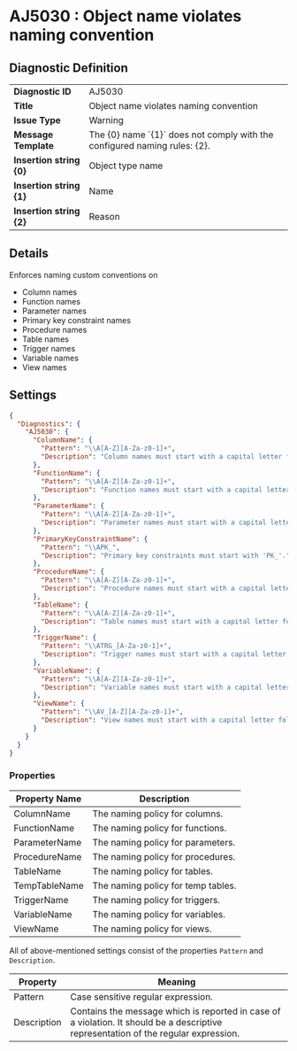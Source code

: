 # AJ5030 : Object name violates naming convention

## Diagnostic Definition

<table>
  <tr>
    <td class="header"><b>Diagnostic ID</b></td>
    <td>AJ5030</td>
  </tr>
  <tr>
    <td class="header"><b>Title</b></td>
    <td>Object name violates naming convention</td>
  </tr>
  <tr>
    <td class="header"><b>Issue Type</b></td>
    <td>Warning</td>
  </tr>
  <tr>
    <td class="header"><b>Message Template</b></td>
    <td>The {0} name `{1}` does not comply with the configured naming rules: {2}.</td>
  </tr>
    <tr>
    <td class="header"><b>Insertion string {0}</b></td>
    <td>Object type name</td>
  </tr>
  <tr>
    <td class="header"><b>Insertion string {1}</b></td>
    <td>Name</td>
  </tr>
  <tr>
    <td class="header"><b>Insertion string {2}</b></td>
    <td>Reason</td>
  </tr>

</table>

## Details

Enforces naming custom conventions on

- Column names
- Function names
- Parameter names
- Primary key constraint names
- Procedure names
- Table names
- Trigger names
- Variable names
- View names



## Settings

```json
{
  "Diagnostics": {
    "AJ5030": {
      "ColumnName": {
        "Pattern": "\\A[A-Z][A-Za-z0-1]+",
        "Description": "Column names must start with a capital letter followed by characters or numbers only"
      },
      "FunctionName": {
        "Pattern": "\\A[A-Z][A-Za-z0-1]+",
        "Description": "Function names must start with a capital letter followed by characters or numbers only."
      },
      "ParameterName": {
        "Pattern": "\\A[A-Z][A-Za-z0-1]+",
        "Description": "Parameter names must start with a capital letter followed by characters or numbers only."
      },
      "PrimaryKeyConstraintName": {
        "Pattern": "\\APK_",
        "Description": "Primary key constraints must start with 'PK_'."
      },
      "ProcedureName": {
        "Pattern": "\\A[A-Z][A-Za-z0-1]+",
        "Description": "Procedure names must start with a capital letter followed by characters or numbers only"
      },
      "TableName": {
        "Pattern": "\\A[A-Z][A-Za-z0-1]+",
        "Description": "Table names must start with a capital letter followed by characters or numbers only"
      },
      "TriggerName": {
        "Pattern": "\\ATRG_[A-Za-z0-1]+",
        "Description": "Trigger names must start with a capital letter followed by characters or numbers only"
      },
      "VariableName": {
        "Pattern": "\\A[A-Z][A-Za-z0-1]+",
        "Description": "Variable names must start with a capital letter followed by characters or numbers only"
      },
      "ViewName": {
        "Pattern": "\\AV_[A-Z][A-Za-z0-1]+",
        "Description": "View names must start with a capital letter followed by characters or numbers only"
      }
    }
  }
}
```


### Properties

| Property Name | Description                        |
|---------------|------------------------------------|
| ColumnName    | The naming policy for columns.     |
| FunctionName  | The naming policy for functions.   |
| ParameterName | The naming policy for parameters.  |
| ProcedureName | The naming policy for procedures.  |
| TableName     | The naming policy for tables.      |
| TempTableName | The naming policy for temp tables. |
| TriggerName   | The naming policy for triggers.    |
| VariableName  | The naming policy for variables.   |
| ViewName      | The naming policy for views.       |


All of above-mentioned settings consist of the properties `Pattern` and `Description`.

| Property    | Meaning                                                                                                                             |
|-------------|-------------------------------------------------------------------------------------------------------------------------------------|
| Pattern     | Case sensitive regular expression.                                                                                                  |
| Description | Contains the message which is reported in case of a violation. It should be a descriptive representation of the regular expression. |


